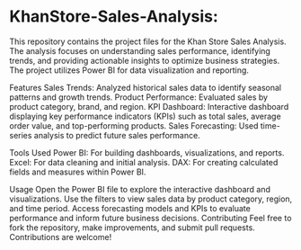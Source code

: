 # KhanStore-Sales-Analysis:
This repository contains the project files for the Khan Store Sales Analysis. The analysis focuses on understanding sales performance, identifying trends, and providing actionable insights to optimize business strategies. The project utilizes Power BI for data visualization and reporting.

Features
Sales Trends: Analyzed historical sales data to identify seasonal patterns and growth trends.
Product Performance: Evaluated sales by product category, brand, and region.
KPI Dashboard: Interactive dashboard displaying key performance indicators (KPIs) such as total sales, average order value, and top-performing products.
Sales Forecasting: Used time-series analysis to predict future sales performance.

Tools Used
Power BI: For building dashboards, visualizations, and reports.
Excel: For data cleaning and initial analysis.
DAX: For creating calculated fields and measures within Power BI.

Usage
Open the Power BI file to explore the interactive dashboard and visualizations.
Use the filters to view sales data by product category, region, and time period.
Access forecasting models and KPIs to evaluate performance and inform future business decisions.
Contributing
Feel free to fork the repository, make improvements, and submit pull requests. Contributions are welcome!
